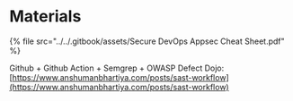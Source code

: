# Materials

{% file src="../../.gitbook/assets/Secure DevOps Appsec Cheat Sheet.pdf" %}

Github + Github Action + Semgrep + OWASP Defect Dojo: [https://www.anshumanbhartiya.com/posts/sast-workflow](https://www.anshumanbhartiya.com/posts/sast-workflow)
